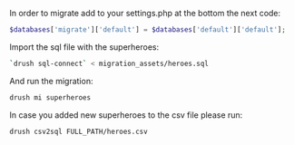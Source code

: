 In order to migrate add to your settings.php at the bottom the next code:
```php
$databases['migrate']['default'] = $databases['default']['default'];
```

Import the sql file with the superheroes:
```bash
`drush sql-connect` < migration_assets/heroes.sql
```

And run the migration:
```bash
drush mi superheroes
```

In case you added new superheroes to the csv file please run:
```bash
drush csv2sql FULL_PATH/heroes.csv
```
